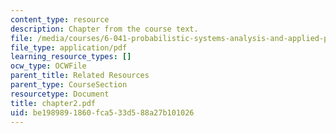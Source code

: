 ```yaml
---
content_type: resource
description: Chapter from the course text.
file: /media/courses/6-041-probabilistic-systems-analysis-and-applied-probability-spring-2006/be1989891860fca533d588a27b101026_chapter2.pdf
file_type: application/pdf
learning_resource_types: []
ocw_type: OCWFile
parent_title: Related Resources
parent_type: CourseSection
resourcetype: Document
title: chapter2.pdf
uid: be198989-1860-fca5-33d5-88a27b101026
---
```

